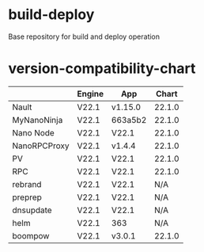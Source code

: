 # build-deploy
Base repository for build and deploy operation

# version-compatibility-chart

| 	              | Engine 	 | App     	 | Chart  	 |
|----------------|----------|-----------|----------|
| Nault        	 | V22.1  	 | v1.15.0 	 | 22.1.0 	 |
| MyNanoNinja  	 | V22.1  	 | 663a5b2 	 | 22.1.0 	 |
| Nano Node    	 | V22.1  	 | V22.1   	 | 22.1.0 	 |
| NanoRPCProxy 	 | V22.1  	 | v1.4.4  	 | 22.1.0 	 |
| PV           	 | V22.1  	 | V22.1   	 | 22.1.0 	 |
| RPC          	 | V22.1  	 | V22.1   	 | 22.1.0 	 |
| rebrand      	 | V22.1  	 | V22.1   	 | N/A  	   |
| preprep      	 | V22.1  	 | V22.1   	 | N/A  	   |
| dnsupdate    	 | V22.1  	 | V22.1   	 | N/A  	   |
| helm         	 | V22.1  	 | 363     	 | N/A    	 |
| boompow        | V22.1    | v3.0.1    | 22.1.0   |
